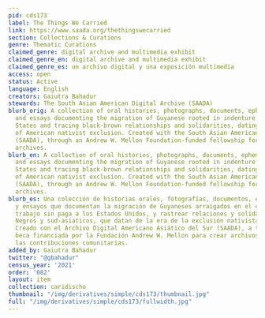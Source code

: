```yaml
---
pid: cds173
label: The Things We Carried
link: https://www.saada.org/thethingswecarried
section: Collections & Curations
genre: Thematic Curations
claimed_genre: digital archive and multimedia exhibit
claimed_genre_en: digital archive and multimedia exhibit
claimed_genre_es: un archivo digital y una exposición multimedia
access: open
status: Active
language: English
creators: Gaiutra Bahadur
stewards: The South Asian American Digital Archive (SAADA)
blurb_orig: A collection of oral histories, photographs, documents, ephemera, poetry,
  and essays documenting the migration of Guyanese rooted in indenture to the United
  States and tracing black-brown relationships and solidarities, dating to the era
  of American nativist exclusion. Created with the South Asian American Digital Archive
  (SAADA), through an Andrew W. Mellon Foundation-funded fellowship for creating community-based
  archives.
blurb_en: A collection of oral histories, photographs, documents, ephemera, poetry,
  and essays documenting the migration of Guyanese rooted in indenture to the United
  States and tracing black-brown relationships and solidarities, dating to the era
  of American nativist exclusion. Created with the South Asian American Digital Archive
  (SAADA), through an Andrew W. Mellon Foundation-funded fellowship for creating community-based
  archives.
blurb_es: Una colección de historias orales, fotografías, documentos, efímeros, poesía
  y ensayos que documentan la migración de Guyaneses arraigados en el contrato de
  trabajo sin paga a los Estados Unidos, y rastrear relaciones y solidaridades de
  Negros y sud-asiaticos, que datan de la era de la exclusión nativista estadounidense.
  Creado con el Archivo Digital Americano Asiático del Sur (SAADA), a través de una
  beca financiada por la Fundación Andrew W. Mellon para crear archivos basados ​​en
  las contribuciones comunitarias.
added_by: Gaiutra Bahadur
twitter: "@gbahadur"
census_year: '2021'
order: '082'
layout: item
collection: caridischo
thumbnail: "/img/derivatives/simple/cds173/thumbnail.jpg"
full: "/img/derivatives/simple/cds173/fullwidth.jpg"
---
```

